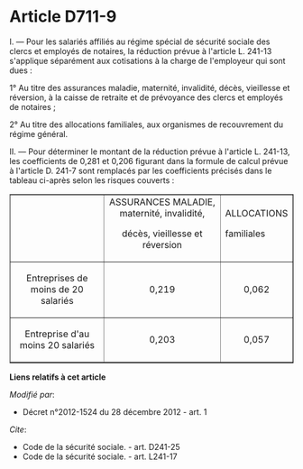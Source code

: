# Article D711-9

I. ― Pour les salariés affiliés au régime spécial de sécurité sociale  des clercs et employés de notaires, la réduction
prévue à l'article L.  241-13 s'applique séparément aux cotisations à la charge de l'employeur  qui sont dues : 

1° Au titre des assurances  maladie, maternité, invalidité, décès, vieillesse et réversion, à la  caisse de retraite et de
prévoyance des clercs et employés de notaires ;  

2° Au titre des allocations familiales, aux organismes de recouvrement du régime général. 

II. ― Pour déterminer le montant de la réduction prévue à l'article L.  241-13, les coefficients de 0,281 et 0,206 figurant
dans la formule de  calcul prévue à l'article D. 241-7 sont remplacés par les coefficients  précisés dans le tableau ci-après
selon les risques couverts : 

<table border="1" width="680">
    <tbody>
      <tr>
        <td> </td>
        <td align="center">
           ASSURANCES MALADIE, maternité, invalidité, 

décès, vieillesse et réversion </td>
        <td>
           ALLOCATIONS 

familiales </td>
      </tr>
      <tr>
        <td align="center">

Entreprises de moins de 20 salariés 

</td>
        <td align="center">

0,219 

</td>
        <td align="center">

0,062 

</td>
      </tr>
      <tr>
        <td align="center">

Entreprise d'au moins 20 salariés 

</td>
        <td align="center">

0,203 

</td>
        <td align="center">

0,057 

</td>
      </tr>
    </tbody>
  </table>

**Liens relatifs à cet article**

_Modifié par_:

  - Décret n°2012-1524 du 28 décembre 2012 - art. 1

_Cite_:

  - Code de la sécurité sociale. - art. D241-25
  - Code de la sécurité sociale. - art. L241-17
